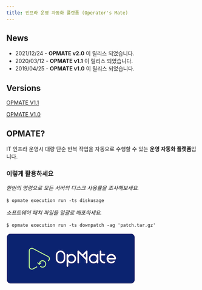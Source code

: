 ```yaml
---
title: 인프라 운영 자동화 플랫폼 (Operator's Mate)
---
```


## News

- 2021/12/24 - **OPMATE v2.0** 이 릴리스 되었습니다.
- 2020/03/12 - **OPMATE v1.1** 이 릴리스 되었습니다.
- 2019/04/25 - **OPMATE v1.0** 이 릴리스 되었습니다.

## Versions

[OPMATE V1.1](/v1.1)

[OPMATE V1.0](/v1.0)

## OPMATE?

IT 인프라 운영시 대량 단순 반복 작업을 자동으로 수행할 수 있는 **운영 자동화 플랫폼**입니다.

### 이렇게 활용하세요

*한번의 명령으로 모든 서버의 디스크 사용률을 조사해보세요.*

`$ opmate execution run -ts diskusage`

*소프트웨어 패치 파일을 일괄로 배포하세요.*

`$ opmate execution run -ts downpatch -ag 'patch.tar.gz'`

![Alt text](/img/logo-blue-small.png)
